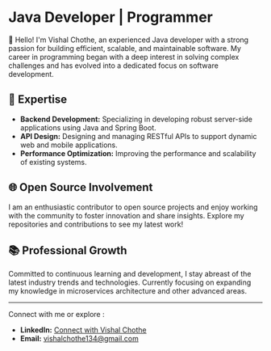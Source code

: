 # Java Developer | Programmer

👋 Hello! I'm Vishal Chothe, an experienced Java developer with a strong passion for building efficient, scalable, and maintainable software. My career in programming began with a deep interest in solving complex challenges and has evolved into a dedicated focus on software development.

## 🌟 Expertise

- **Backend Development:** Specializing in developing robust server-side applications using Java and Spring Boot.
- **API Design:** Designing and managing RESTful APIs to support dynamic web and mobile applications.
- **Performance Optimization:** Improving the performance and scalability of existing systems.

## 🌐 Open Source Involvement

I am an enthusiastic contributor to open source projects and enjoy working with the community to foster innovation and share insights. Explore my repositories and contributions to see my latest work!

## 📚 Professional Growth

Committed to continuous learning and development, I stay abreast of the latest industry trends and technologies. Currently focusing on expanding my knowledge in microservices architecture and other advanced areas.

---

Connect with me or explore :

- **LinkedIn:** [Connect with Vishal Chothe](https://www.linkedin.com/in/contact-the-vishal-chothe)
- **Email:** vishalchothe134@gmail.com
